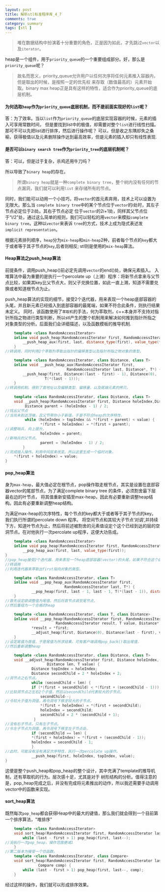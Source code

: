 ```yaml
---
layout: post
title: 解析stl标准程序库_4_7
comments: true
category: summary
tags: [stl ]  
--- 
```


> 堆在数据结构中扮演着十分重要的角色，正是因为如此，才先跳过`vector`以及`iterator`。
 

heap是一个组件，用于`priority_queue`的一个重要组成部分。好，那么是`priority_queue`呢？
> 故名而思义，priority_queue允许用户以任何次序将任何元素推入容器内，但是取出的时候，是按照一定的优先权
> 来存取（数值最高的）元素开始取。binary max heap正是具有这样的特性，适合作为priority_queue的底层机制。 


#### 为何选取`heap`作为`priority_queue`底层机制，而不是前面实现好的`list`呢？

答：为了效率。当以`list`作为`priority_queue`的底层实现容器的时候，元素的插入可享用常数时间，
但是要找到list中的极值，却需要对整个`list`进行线性扫描。那可不可以先把list进行排序，然后进行操作呢？
可以，但是收之东隅却失之桑榆，获得极值以及元素删除操作达到最高效率，但是元素的插入却只有线性表现. 

#### 是否可以`binary search tree`作为`priority_tree`的底层机制呢？
答：可以，但是过于复杂，杀鸡还用牛刀吗？

所以导致了`binary heap`的存在。 
 

> 所谓`binary heap`就是一种`complete binary tree`，整个树内没有任何的节点漏洞，我们就可以利用`list`
> 来存储所有的节点。 

同时，我们能可以动用一个小技巧，将`vector`的首元素弃用，技术上可以设置为无限大。那么当
`complete binary tree`中的某个节点位于`vector`的i处时，其左子节点必定位于2i处。其右子节点必定
位于`vector`的2i+1处，同样其父节点位于“i/2”处，通过这么简单的规则，我们可以轻松的用`vector`来模拟`complete binary tree`。这种以`vector`来表诉
`tree`的方式，技术上成为隐式表述发`implicit representation`。

根据元素排列顺序，`heap`分为`mix-heap`和`min-heap`2种，前者每个节点的`key`都大于或者等于其子节点的`key`,后者则相反;
stl则是使用的`mix-heap`算法。


#### Heap算法之push_heap算法

前提条件，调用push_heap()前必定先调用`vector`的end()处，确保元素插入。 
入堆算法中最为重要的是执行一个percolate up（上溯）程序：将新节点拿来与父节点比较，如果其key比父节点大，则父子兑换位置，如此一直上溯，知道不需要兑换或者知道根节点为止。 

push_heap算法的实现的细节，接受2个迭代器，用来表现一个heap底部容器的头尾，并且新元素已经插入到底部容器的最尾端，如果不符合此条件，则执行结果未定义。 
同时，该函数使用了`萃取机`的手法，何为萃取剂，c++本身并不支持对指针所指之物进行类型判断，所以stl产生的整个机制用来解决如何推到指针所指之对象类型的分析。后面我们会详细描述，以及函数模板的推导机制. 
```c++ 
    template <class RandomAccessIterator>
    inline void push_heap(RandomAccessIterator first, RandomAccessIterator last) {
        __push_heap_aux(first, last, distance_type(first), value_type(first));
    }
//转调用，同时利用2个萃取剂萃取出指针的偏移类型以及指针所指之物对象的类型。

    template <class RandomAccessIterator, class Distance, class T>
    inline void __push_heap_aux(RandomAccessIterator first,
                            RandomAccessIterator last, Distance*, T*) {
        __push_heap(first, Distance((last - first) - 1), Distance(0), 
                  T(*(last - 1)));
    }
//转调用机制。得到了首地址以及偏移类型、偏移量、以及尾端元素的拷贝。
    
    template <class RandomAccessIterator, class Distance, class T>
    void __push_heap(RandomAccessIterator first, Distance holeIndex,Distance topIndex,T value){
         Distance parent = (holeIndex - 1) / 2;
//找出父节点
//当尚未到达顶端，且父节带你小于新值，于是不符合heap的次序特性，
         while (holeIndex > topIndex && *(first + parent) < value) {
                *(first + holeIndex) = *(first + parent);
//调整哨兵，向上提升，
                holeIndex = parent;
//新哨兵的父节点。
                parent = (holeIndex - 1) / 2;
        }
//完成插入操作。利用中间层来改变。所以这里生成一个临时对象。     
    *(first + holeIndex) = value;
}

```
#### pop_heap算法 
身为`max-heap`，最大值必定在根节点，pop操作取走根节点，其实是设置在底部容器vector的尾部节点，为了满足complete binary tree 的条件，必须割舍最下层最右边的叶节点，
将其值重新安插至max-heap，因此有必要重新调整heap结构。因此有必要重新调整heap结构。 

为满足max-heap的次序特性，每个节点的key都大于或者等于其子节点的key。我们执行所谓的percolate down 程序。 
将空间节点和其较大子节点‘对调’,并持续下方，知道叶节点为止，然后将前述被割舍的元素值设定个这个已经到达的层的空洞节点。在对他执行一次percolate up程序，这便大功告成。
```c++ 
    template <class RandomAccessIterator>
    inline void pop_heap(RandomAccessIterator first, RandomAccessIterator last) {
        __pop_heap_aux(first, last, value_type(first));
}
//pop_heap接受2个迭代器，用来表现一个heap底部容器(vector)的头尾，如果不符合这个条件，pop_heap的执行将不可预期。
//转调用
//利用迭代器来萃取出first指向对象的类型。

    template <class RandomAccessIterator, class T>
    inline void __pop_heap_aux(RandomAccessIterator first,
                           RandomAccessIterator last, T*) {
            __pop_heap(first, last - 1, last - 1, T(*(last - 1)), distance_type(first));
    }
//首先设定欲调整值为尾值，然后将首节点调至尾节点，
//然后重组为一个合格的heap

    template <class RandomAccessIterator, class T, class Distance>
    inline void __pop_heap(RandomAccessIterator first, RandomAccessIterator last,
                       RandomAccessIterator result, T value, Distance*) {
            *result = *first;
            __adjust_heap(first, Distance(0), Distance(last - first), value);
    }
//设定尾值为首值，于是尾值为所求结果。可有客户端调用pop_back()取出尾值，
//然后重新调整heap

    template <class RandomAccessIterator, class Distance, class T>
    void __adjust_heap(RandomAccessIterator first, Distance holeIndex,
                   Distance len, T value) {
            Distance topIndex = holeIndex;
            Distance secondChild = 2 * holeIndex + 2;
//洞节点之右节点。
            while (secondChild < len) {
            if (*(first + secondChild) < *(first + (secondChild - 1)))
//比较洞节点之左右2个子值，然后以secondChild代表较大的子节点。
                secondChild--;
//令较大子值为洞值，再令洞号下移至较大的子节点。
                *(first + holeIndex) = *(first + secondChild);
                holeIndex = secondChild;
                secondChild = 2 * (secondChild + 1);
             }
//没有右子节点，只有左子节点。
//令左子节点为洞值，再令洞号下移至左子节点处，
            if (secondChild == len) {
            *(first + holeIndex) = *(first + (secondChild - 1));
            holeIndex = secondChild - 1;
            }
//此时，可能没有没有满足次序特性，执行一次percolate up操作。
            __push_heap(first, holeIndex, topIndex, value);
}

```
这便是整个push_heap和pop_heap的整个设计，其中充满了template的推导机制，还有萃取机的行为。层次感十足，尤其是对于
树形结构的分析。值得注意的是，pop_heap完成之后，并没有完成将元素推出的动作，所以我还需要手动调用vector中的函数来实现。


#### sort_heap算法 
既然每次`pop_heap`都会获得Heap中的最大的键值，那么我们就会得到一个目前第一个排序算法，"堆排序"

```c++ 
    template <class RandomAccessIterator>
    void sort_heap(RandomAccessIterator first, RandomAccessIterator last) {
        while (last - first > 1) pop_heap(first, last--);
//没执行一次pop_heap，操作范围便减1 
    }
//第二版本为接受一个仿函数。
    template <class RandomAccessIterator, class Compare>
    void sort_heap(RandomAccessIterator first, RandomAccessIterator last,
               Compare comp) {
        while (last - first > 1) pop_heap(first, last--, comp);
    }
```
经过这样的操作，我们就可以形成排序效果。
 







